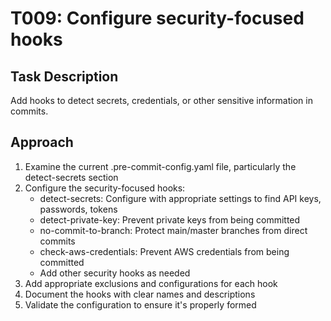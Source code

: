 # T009: Configure security-focused hooks

## Task Description
Add hooks to detect secrets, credentials, or other sensitive information in commits.

## Approach
1. Examine the current .pre-commit-config.yaml file, particularly the detect-secrets section
2. Configure the security-focused hooks:
   - detect-secrets: Configure with appropriate settings to find API keys, passwords, tokens
   - detect-private-key: Prevent private keys from being committed
   - no-commit-to-branch: Protect main/master branches from direct commits
   - check-aws-credentials: Prevent AWS credentials from being committed
   - Add other security hooks as needed
3. Add appropriate exclusions and configurations for each hook
4. Document the hooks with clear names and descriptions
5. Validate the configuration to ensure it's properly formed